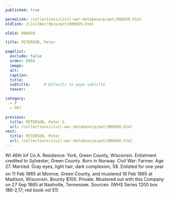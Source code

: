 ```yaml
---
published: true

permalink: /collections/civil-war-database/p/pet/008859.html
oldlink: /CivilWar/db/p/pet/008859.html

oldid: 008859

title: PETERSON, Peter

pagelist:
  exclude: false
  order: 8859
  image: 
  alt:
  caption:
  title:
  subtitle:      # Defaults to page subtitle
  teaser:

category: 
  - P 
  - PET

previous:
  title: PETERSON, Peter E.
  url: /collections/civil-war-database/p/pet/008858.html  
next:
  title: PETERSON, Peter
  url: /collections/civil-war-database/p/pet/008860.html   
---
```

WI 46th Inf Co A. Residence: York, Green County, Wisconsin. Enlistment credited to Sylvester, Green County. Born in Norway. Civil War: Farmer. Age 27. Married. Gray eyes, light hair, dark complexion, 5&#146;8&#148;. Enlisted for one year on 11 Feb 1865 at Monroe, Green County, and mustered 16 Feb 1865 at Madison, Wisconsin. Bounty $100. Private. Mustered out with this Company on 27 Sep 1865 at Nashville, Tennessee. Sources: (WHS Series 1200 box 186-2,17; red book vol 51)